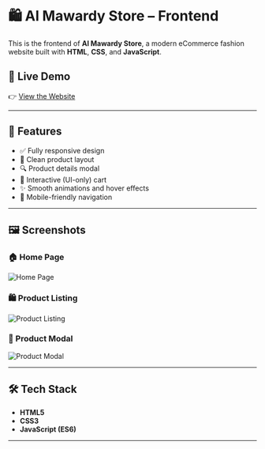 # 🛍️ Al Mawardy Store – Frontend

This is the frontend of **Al Mawardy Store**, a modern eCommerce fashion website built with **HTML**, **CSS**, and **JavaScript**.

## 🔗 Live Demo

👉 [View the Website](https://el-mawardy.vercel.app/index.html) <!-- Replace # with your actual deployed site URL -->

---

## 🚀 Features

- ✅ Fully responsive design  
- 🧼 Clean product layout  
- 🔍 Product details modal  
- 🛒 Interactive (UI-only) cart  
- ✨ Smooth animations and hover effects  
- 📱 Mobile-friendly navigation  

---

## 🖼️ Screenshots

### 🏠 Home Page  
![Home Page](https://github.com/user-attachments/assets/c5f344ee-712c-40a6-a1df-40528b163cae)

### 🛍️ Product Listing  
![Product Listing](https://github.com/user-attachments/assets/16710e81-50d1-451f-b9f8-bdd997332801)

### 🧾 Product Modal  
![Product Modal](https://github.com/user-attachments/assets/c491df8c-ad2b-4a3c-b1fd-6d26c909454e)

---

## 🛠️ Tech Stack

- **HTML5**  
- **CSS3**  
- **JavaScript (ES6)**

---
